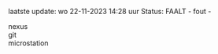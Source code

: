 laatste update: 
wo 22-11-2023 14:28   uur 
Status: FAALT - fout - 
<div class="service R">nexus</div><div class="service R">git</div><div class="service Y">microstation</div>